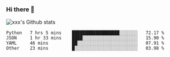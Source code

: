 ### Hi there 👋

<!--
**sdy623/sdy623** is a ✨ _special_ ✨ repository because its `README.md` (this file) appears on your GitHub profile.

Here are some ideas to get you started:

- 🔭 I’m currently working on ...
- 🌱 I’m currently learning ...
- 👯 I’m looking to collaborate on ...
- 🤔 I’m looking for help with ...
- 💬 Ask me about ...
- 📫 How to reach me: ...
- 😄 Pronouns: ...
- ⚡ Fun fact: ...
-->
![xxx's Github stats](https://github-readme-stats.vercel.app/api?username=sdy623&show_icons=true)

<!--START_SECTION:waka-->
```text
Python   7 hrs 5 mins    ██████████████████░░░░░░░   72.17 % 
JSON     1 hr 33 mins    ████░░░░░░░░░░░░░░░░░░░░░   15.90 % 
YAML     46 mins         ██░░░░░░░░░░░░░░░░░░░░░░░   07.91 % 
Other    23 mins         █░░░░░░░░░░░░░░░░░░░░░░░░   03.98 % 
```
<!--END_SECTION:waka-->
